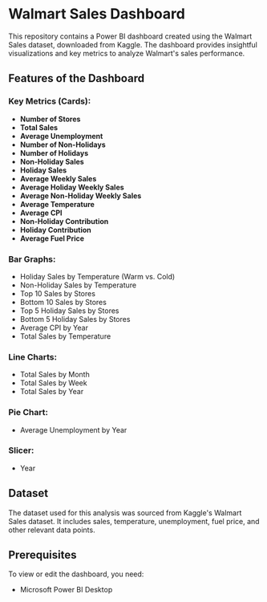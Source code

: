 # Walmart Sales Dashboard

This repository contains a Power BI dashboard created using the Walmart Sales dataset, downloaded from Kaggle. The dashboard provides insightful visualizations and key metrics to analyze Walmart's sales performance.

## Features of the Dashboard

### Key Metrics (Cards):
- **Number of Stores**
- **Total Sales**
- **Average Unemployment**
- **Number of Non-Holidays**
- **Number of Holidays**
- **Non-Holiday Sales**
- **Holiday Sales**
- **Average Weekly Sales**
- **Average Holiday Weekly Sales**
- **Average Non-Holiday Weekly Sales**
- **Average Temperature**
- **Average CPI**
- **Non-Holiday Contribution**
- **Holiday Contribution**
- **Average Fuel Price**

### Bar Graphs:
- Holiday Sales by Temperature (Warm vs. Cold)
- Non-Holiday Sales by Temperature
- Top 10 Sales by Stores
- Bottom 10 Sales by Stores
- Top 5 Holiday Sales by Stores
- Bottom 5 Holiday Sales by Stores
- Average CPI by Year
- Total Sales by Temperature

### Line Charts:
- Total Sales by Month
- Total Sales by Week
- Total Sales by Year

### Pie Chart:
- Average Unemployment by Year

### Slicer:
- Year

## Dataset
The dataset used for this analysis was sourced from Kaggle's Walmart Sales dataset. It includes sales, temperature, unemployment, fuel price, and other relevant data points.

## Prerequisites
To view or edit the dashboard, you need:
- Microsoft Power BI Desktop

